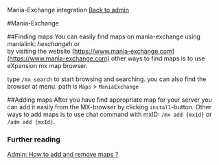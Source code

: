 ﻿Mania-Exchange integration 
[Back to admin](#admin.md)

#Mania-Exchange

##Finding maps
You can easily find maps on mania-exchange using manialink: $hexchange$h or  
by visiting the website [https://www.mania-exchange.com](https://www.mania-exchange.com) other ways to find maps 
is to use eXpansion mx map browser.

type `/mx search` to start browsing and searching. you can also find the browser at menu.
path is `Maps` > `ManiaExchange` 

##Adding maps
After you have find appropriate map for your server you can add it easily from the MX-browser
by clicking `install`-button. Other ways to add maps is to use chat command with mxID:
`/mx add {mxId}` or `/adm add {mxId}`.


### Further reading
[Admin: How to add and remove maps ?](#admin_maps.md)
